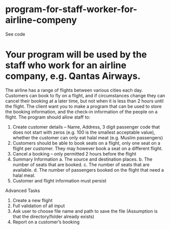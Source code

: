 # program-for-staff-worker-for-airline-compeny
See code

# Your program will be used by the staff who work for an airline company, e.g. Qantas Airways.
The airline has a range of flights between various cities each day. Customers can book to fly on a
flight, and if circumstances change they can cancel their booking at a later time, but not when it is
less than 2 hours until the flight. The client want you to make a program that can be used to store
the booking information, and the check-in information of the people on a flight.
The program should allow staff to:

1. Create customer details – Name, Address, 3 digit passenger code that does not start with
    zeros (e.g. 100 is the smallest acceptable value), whether the customer can only eat halal
    meat (e.g. Muslim passengers)
2. Customers should be able to book seats on a flight, only one seat on a flight per customer.
    They may however book a seat on a different flight.
3. Cancel a booking – only permitted 2 hours before the flight
4. Summary Information
    a. The source and destination places.
    b. The number of seats that are booked.
    c. The number of seats that are available.
    d. The number of passengers booked on the flight that need a halal meal.
5. Customer and flight information must persist


Advanced Tasks

1. Create a new flight
2. Full validation of all input
3. Ask user to choose file name and path to save the file (Assumption is that the directory/folder already exists)
4. Report on a customer’s booking
